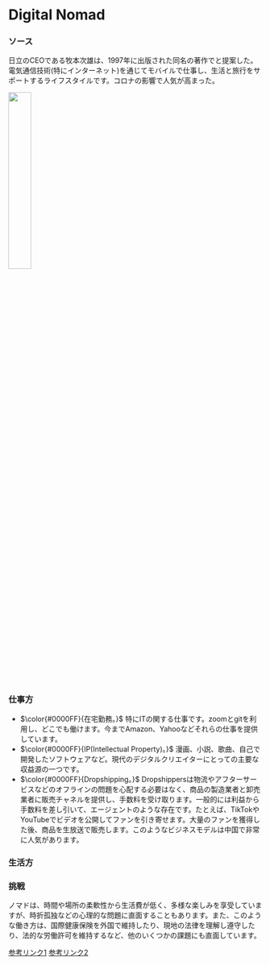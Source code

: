 # Digital Nomad

### ソース
日立のCEOである牧本次雄は、1997年に出版された同名の著作でと提案した。電気通信技術(特にインターネット)を通じてモバイルで仕事し、生活と旅行をサポートするライフスタイルです。コロナの影響で人気が高まった。
<div align="left">
<img src=https://upload.wikimedia.org/wikipedia/commons/0/02/Digital_nomad.jpg width=30% />
</div>

### 仕事方
* $\color{#0000FF}{在宅勤務。}$
  特にITの関する仕事です。zoomとgitを利用し、どこでも働けます。今までAmazon、Yahooなどそれらの仕事を提供しています。
* $\color{#0000FF}{IP(Intellectual Property)。}$
  漫画、小説、歌曲、自己で開発したソフトウェアなど。現代のデジタルクリエイターにとっての主要な収益源の一つです。
* $\color{#0000FF}{Dropshipping。}$
  Dropshippersは物流やアフターサービスなどのオフラインの問題を心配する必要はなく、商品の製造業者と卸売業者に販売チャネルを提供し、手数料を受け取ります。一般的には利益から手数料を差し引いて、エージェントのような存在です。たとえば、TikTokやYouTubeでビデオを公開してファンを引き寄せます。大量のファンを獲得した後、商品を生放送で販売します。このようなビジネスモデルは中国で非常に人気があります。

### 生活方

### 挑戦
ノマドは、時間や場所の柔軟性から生活費が低く、多様な楽しみを享受していますが、時折孤独などの心理的な問題に直面することもあります。また、このような働き方は、国際健康保険を外国で維持したり、現地の法律を理解し遵守したり、法的な労働許可を維持するなど、他のいくつかの課題にも直面しています。

[参考リンク1](https://jarodise.com/)
[参考リンク2]([https://jarodise.com/](https://ja.wikipedia.org/wiki/%E3%83%8E%E3%83%9E%E3%83%89%E3%83%AF%E3%83%BC%E3%82%AB%E3%83%BC)https://ja.wikipedia.org/wiki/%E3%83%8E%E3%83%9E%E3%83%89%E3%83%AF%E3%83%BC%E3%82%AB%E3%83%BC)
